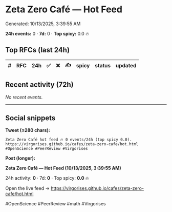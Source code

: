 # Zeta Zero Café — Hot Feed

Generated: 10/13/2025, 3:39:55 AM

**24h events:** 0 · **7d:** 0 · **Top spicy:** 0.0 🔥

## Top RFCs (last 24h)

| # | RFC | 24h | ✅ | ❌ | ✍️ | spicy | status | updated |
|--:|:----|----:|---:|---:|---:|-----:|:------:|:--------|

## Recent activity (72h)

_No recent events._

---

## Social snippets

**Tweet (≤280 chars):**

```
Zeta Zero Café hot feed 🔥 0 events/24h (top spicy 0.0). https://virgorises.github.io/cafes/zeta-zero-cafe/hot.html #OpenScience #PeerReview #Virgorises
```

**Post (longer):**

**Zeta Zero Café — Hot Feed (10/13/2025, 3:39:55 AM)**

24h activity: **0** · 7d: **0** · Top spicy: **0.0** 🔥

Open the live feed → https://virgorises.github.io/cafes/zeta-zero-cafe/hot.html

#OpenScience #PeerReview #math #Virgorises
